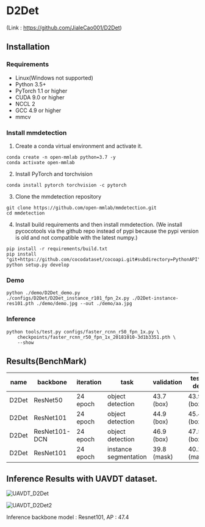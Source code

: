 # D2Det
(Link : https://github.com/JialeCao001/D2Det)

## Installation
### Requirements
* Linux(Windows not supported)
* Python 3.5+
* PyTorch 1.1 or higher
* CUDA 9.0 or higher
* NCCL 2
* GCC 4.9 or higher
* mmcv

### Install mmdetection
1) Create a conda virtual environment and activate it.
```text
conda create -n open-mmlab python=3.7 -y
conda activate open-mmlab
```

2) Install PyTorch and torchvision 
```text
conda install pytorch torchvision -c pytorch
```

3) Clone the mmdetection repository
```text
git clone https://github.com/open-mmlab/mmdetection.git
cd mmdetection
```

4) Install build requirements and then install mmdetection. (We install pycocotools via the github repo instead of pypi because the pypi version is old and not compatible with the latest numpy.)
```text
pip install -r requirements/build.txt
pip install "git+https://github.com/cocodataset/cocoapi.git#subdirectory=PythonAPI"
python setup.py develop
```
### Demo
```text
python ./demo/D2Det_demo.py ./configs/D2Det/D2Det_instance_r101_fpn_2x.py ./D2Det-instance-res101.pth ./demo/demo.jpg --out ./demo/aa.jpg
```

### Inference
```text
python tools/test.py configs/faster_rcnn_r50_fpn_1x.py \
    checkpoints/faster_rcnn_r50_fpn_1x_20181010-3d1b3351.pth \
    --show
```

## Results(BenchMark)
|name	|backbone	|iteration	|task	|validation	|test-dev	|download|
|---|---|---|---|---|---|---|
|D2Det	|ResNet50	|24 epoch	|object detection	|43.7 (box)	|43.9 (box)	|[Resnet50](https://drive.google.com/file/d/1es6y8Uu-fByOmTq_Y_M5uMuO42_ARI7k/view)|
|D2Det	|ResNet101	|24 epoch	|object detection	|44.9 (box)	|45.4 (box)	|[Resnet101](https://drive.google.com/open?id=14Cw9Y3vSdirkR3xLcb6F6H1hHr3qzLNj)|
|D2Det	|ResNet101-DCN	|24 epoch	|object detection	|46.9 (box)	|47.5 (box)	|[Resnet101-DCN](https://drive.google.com/open?id=1jDeAj_rMKLMf64BGwqiysis9IyZzTQ6w)|
|D2Det	|ResNet101	|24 epoch	|instance segmentation	|39.8 (mask)	|40.2 (mask)	|[Resnet101](https://drive.google.com/open?id=14Cw9Y3vSdirkR3xLcb6F6H1hHr3qzLNj)|


## Inference Results with UAVDT dataset.
![UAVDT_D2Det](https://user-images.githubusercontent.com/79160507/131081442-0bcac618-1aa8-4b44-8d54-c35302f32db2.PNG)

![UAVDT_D2Det2](https://user-images.githubusercontent.com/79160507/131081445-ede4dbda-6637-4b90-8f08-65e0796f1031.PNG)

Inference backbone model : Resnet101, AP : 47.4
